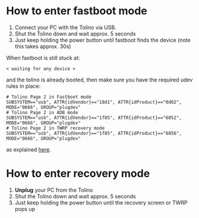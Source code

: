 # How to enter fastboot mode
1. Connect your PC with the Tolino via USB.
2. Shut the Tolino down and wait approx. 5 seconds
3. Just keep holding the power button until fastboot finds the device (note this takes approx. 30s)

When fastboot is still stuck at:
```
< waiting for any device >
```
and the tolino is already booted, then make sure you have the required udev rules in place:
```
# Tolino Page 2 in Fastboot mode
SUBSYSTEM=="usb", ATTR{idVendor}=="18d1", ATTR{idProduct}=="0d02", MODE="0666", GROUP="plugdev"
# Tolino Page 2 in ADB mode
SUBSYSTEM=="usb", ATTR{idVendor}=="1f85", ATTR{idProduct}=="6052", MODE="0666", GROUP="plugdev"
# Tolino Page 2 in TWRP recovery mode
SUBSYSTEM=="usb", ATTR{idVendor}=="1f85", ATTR{idProduct}=="6056", MODE="0666", GROUP="plugdev"
```
as explained [here](https://stackoverflow.com/a/53887437).

# How to enter recovery mode
1. **Unplug** your PC from the Tolino
2. Shut the Tolino down and wait approx. 5 seconds
3. Just keep holding the power button until the recovery screen or TWRP pops up
